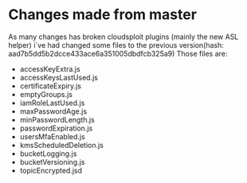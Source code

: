 # Changes made from master

As many changes has broken cloudsploit plugins (mainly the new ASL helper)
i`ve had changed some files to the previous version(hash: aad7b5dd5b2dcce433ace6a351005dbdfcb325a9)
Those files are:
* accessKeyExtra.js
* accessKeysLastUsed.js
* certificateExpiry.js
* emptyGroups.js
* iamRoleLastUsed.js
* maxPasswordAge.js
* minPasswordLength.js
* passwordExpiration.js
* usersMfaEnabled.js
* kmsScheduledDeletion.js
* bucketLogging.js
* bucketVersioning.js
* topicEncrypted.jsd